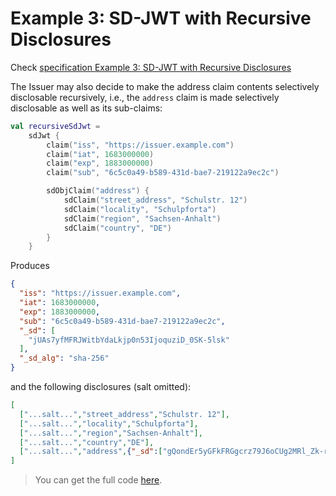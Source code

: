 <!--- TEST_NAME ExampleRecursiveSdJwt01Test -->

# Example 3: SD-JWT with Recursive Disclosures

Check [specification Example 3: SD-JWT with Recursive Disclosures](https://www.ietf.org/archive/id/draft-ietf-oauth-selective-disclosure-jwt-08.html#name-example-sd-jwt-with-recursi)

The Issuer may also decide to make the address claim contents selectively disclosable recursively, i.e., 
the `address` claim is made selectively disclosable as well as its sub-claims:

<!--- INCLUDE
import eu.europa.ec.eudi.sdjwt.dsl.sdjwt.values.sdJwt
-->

```kotlin
val recursiveSdJwt =
    sdJwt {
        claim("iss", "https://issuer.example.com")
        claim("iat", 1683000000)
        claim("exp", 1883000000)
        claim("sub", "6c5c0a49-b589-431d-bae7-219122a9ec2c")

        sdObjClaim("address") {
            sdClaim("street_address", "Schulstr. 12")
            sdClaim("locality", "Schulpforta")
            sdClaim("region", "Sachsen-Anhalt")
            sdClaim("country", "DE")
        }
    }
```

Produces

```json
{
  "iss": "https://issuer.example.com",
  "iat": 1683000000,
  "exp": 1883000000,
  "sub": "6c5c0a49-b589-431d-bae7-219122a9ec2c",
  "_sd": [
    "jUAs7yfMFRJWitbYdaLkjp0n53IjoquziD_0SK-5lsk"
  ],
  "_sd_alg": "sha-256"
}
```

and the following disclosures (salt omitted):

```json 
[
  ["...salt...","street_address","Schulstr. 12"],
  ["...salt...","locality","Schulpforta"],
  ["...salt...","region","Sachsen-Anhalt"],
  ["...salt...","country","DE"],
  ["...salt...","address",{"_sd":["gQondEr5yGFkFRGgcrz79J6oCUg2MRl_Zk-rRNuDbw0","j2yFIn_eXU4ppH5WqgRS3SAwwL50USZHOfI3JgXe7E4","mJXm4JuM-fRcog21XYUbPEY7L8O7WLbAmbVWxYpjx54","eJ9fi4cAqh1SJ5hpYkerDgIY_SNuHEQ9_QUqR4f4duw"]}]
]
```

> You can get the full code [here](../../src/test/kotlin/eu/europa/ec/eudi/sdjwt/examples/ExampleRecursiveSdJwt01.kt).

<!--- TEST recursiveSdJwt.assertThat("Example 3: Recursive SD-JWT", 5) -->
